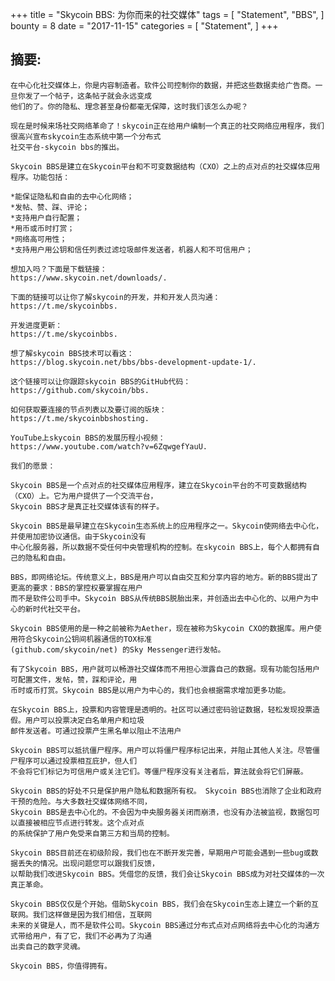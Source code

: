 +++
title = "Skycoin BBS: 为你而来的社交媒体"
tags = [
    "Statement",
    "BBS",
]
bounty = 8
date = "2017-11-15"
categories = [
    "Statement",
]
+++

## 摘要:

    在中心化社交媒体上，你是内容制造者。软件公司控制你的数据，并把这些数据卖给广告商。一旦你发了一个帖子，这条帖子就会永远变成
    他们的了。你的隐私、理念甚至身份都毫无保障，这时我们该怎么办呢？

    现在是时候来场社交网络革命了！skycoin正在给用户编制一个真正的社交网络应用程序，我们很高兴宣布skycoin生态系统中第一个分布式
    社交平台-skycoin bbs的推出。

    Skycoin BBS是建立在Skycoin平台和不可变数据结构（CXO）之上的点对点的社交媒体应用程序。功能包括：

    *能保证隐私和自由的去中心化网络；
    *发帖、赞、踩、评论；
    *支持用户自行配置；
    *用币或币时打赏；
    *网络高可用性；
    *支持用户用公钥和信任列表过滤垃圾邮件发送者，机器人和不可信用户；

    想加入吗？下面是下载链接：
    https://www.skycoin.net/downloads/.

    下面的链接可以让你了解skycoin的开发，并和开发人员沟通：
    https://t.me/skycoinbbs.

    开发进度更新：
    https://t.me/skycoinbbs.

    想了解skycoin BBS技术可以看这：
    https://blog.skycoin.net/bbs/bbs-development-update-1/.

    这个链接可以让你跟踪skycoin BBS的GitHub代码：
    https://github.com/skycoin/bbs.

    如何获取要连接的节点列表以及要订阅的版块：
    https://t.me/skycoinbbshosting.

    YouTube上skycoin BBS的发展历程小视频：
    https://www.youtube.com/watch?v=6ZqwgefYauU.

    我们的愿景：

    Skycoin BBS是一个点对点的社交媒体应用程序，建立在Skycoin平台的不可变数据结构（CXO）上。它为用户提供了一个交流平台，
    Skycoin BBS才是真正社交媒体该有的样子。
    
    Skycoin BBS是最早建立在Skycoin生态系统上的应用程序之一。Skycoin使网络去中心化，并使用加密协议通信。由于Skycoin没有
    中心化服务器，所以数据不受任何中央管理机构的控制。在skycoin BBS上，每个人都拥有自己的隐私和自由。
    
    BBS，即网络论坛。传统意义上，BBS是用户可以自由交互和分享内容的地方。新的BBS提出了更高的要求：BBS的掌控权要掌握在用户
    而不是软件公司手中。Skycoin BBS从传统BBS脱胎出来，并创造出去中心化的、以用户为中心的新时代社交平台。
    
    Skycoin BBS使用的是一种之前被称为Aether，现在被称为Skycoin CXO的数据库。用户使用符合Skycoin公钥间机器通信的TOX标准
    (github.com/skycoin/net) 的Sky Messenger进行发帖。
    
    有了Skycoin BBS，用户就可以畅游社交媒体而不用担心泄露自己的数据。现有功能包括用户可配置文件，发帖，赞，踩和评论，用
    币时或币打赏。Skycoin BBS是以用户为中心的，我们也会根据需求增加更多功能。
    
    在Skycoin BBS上，投票和内容管理是透明的。社区可以通过密码验证数据，轻松发现投票造假。用户可以投票决定白名单用户和垃圾
    邮件发送者。可通过投票产生黑名单以阻止不法用户
    
    Skycoin BBS可以抵抗僵尸程序。用户可以将僵尸程序标记出来，并阻止其他人关注。尽管僵尸程序可以通过投票相互庇护，但人们
    不会将它们标记为可信用户或关注它们。等僵尸程序没有关注者后，算法就会将它们屏蔽。
    
    Skycoin BBS的好处不只是保护用户隐私和数据所有权。 Skycoin BBS也消除了企业和政府干预的危险。与大多数社交媒体网络不同，
    Skycoin BBS是去中心化的。不会因为中央服务器关闭而崩溃，也没有办法被监视，数据包可以直接被相应节点进行转发。这个点对点
    的系统保护了用户免受来自第三方和当局的控制。
    
    Skycoin BBS目前还在初级阶段，我们也在不断开发完善，早期用户可能会遇到一些bug或数据丢失的情况。出现问题您可以跟我们反馈，
    以帮助我们改进Skycoin BBS。凭借您的反馈，我们会让Skycoin BBS成为对社交媒体的一次真正革命。
    
    Skycoin BBS仅仅是个开始。借助Skycoin BBS，我们会在Skycoin生态上建立一个新的互联网。我们这样做是因为我们相信，互联网
    未来的关键是人，而不是软件公司。Skycoin BBS通过分布式点对点网络将去中心化的沟通方式带给用户，有了它，我们不必再为了沟通
    出卖自己的数字灵魂。
    
    Skycoin BBS，你值得拥有。






